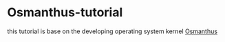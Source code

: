 # Osmanthus-tutorial

this tutorial is base on the developing operating system kernel [Osmanthus](https://github.com/iosmanthus/Osmanthus)